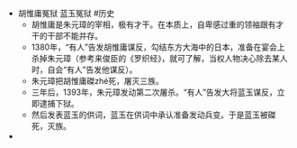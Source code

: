 - 胡惟庸冤狱  蓝玉冤狱 #历史
	- 胡惟庸是朱元璋的宰相，极有才干。在本质上，自卑感过重的领袖跟有才干的干部不能并存。
	- 1380年，“有人”告发胡惟庸谋反，勾结东方大海中的日本，准备在宴会上杀掉朱元璋（参考来俊臣的《罗织经》，就可了解，当权人物决心除去某人时，自会“有人”告发他谋反）。
	- 朱元璋把胡惟庸磔zhé死，屠灭三族。
	- 三年后，1393年，朱元璋发动第二次屠杀。“有人”告发大将蓝玉谋反，立即逮捕下狱。
	- 然后发表蓝玉的供词，蓝玉在供词中承认准备发动兵变。于是蓝玉被磔死，灭族。
-